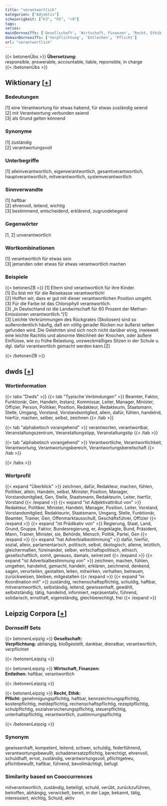 ```yaml
---
title: "verantwortlich"
kategorien: ["Adjektiv"]
schwierigkeit: ["k3", "h5", "r9"]
tags:
series:
mainDornseiffs: ['Gesellschaft', 'Wirtschaft, Finanzen', 'Recht, Ethik']
domainDornseiffs: ['Verpflichtung', 'Entleihen', 'Pflicht']
url: "verantwortlich"
---
```


{{< betonenÜbs >}}
**Übersetzung:**  
responsible, answerable, accountable, liable, reponsible, in charge  
{{< /betonenÜbs >}}

## Wiktionary [[+](https://de.wiktionary.org/wiki/verantwortlich)]

### Bedeutungen
[1] eine Verantwortung für etwas habend, für etwas zuständig seiend  
[2] mit Verantwortung verbunden seiend  
[3] als Grund gelten könnend  

### Synonyme
[1] zuständig  
[2] verantwortungsvoll  

### Unterbegriffe
[1] alleinverantwortlich, eigenverantwortlich, gesamtverantwortlich, hauptverantwortlich, mitverantwortlich, systemverantwortlich  

### Sinnverwandte
[1] haftbar  
[2] ehrenvoll, leitend, wichtig  
[3] bestimmend, entscheidend, erklärend, zugrundeliegend  

### Gegenwörter
[1, 2] unverantwortlich  

### Wortkombinationen
[1] verantwortlich für etwas sein  
[3] jemanden oder etwas für etwas verantwortlich machen  

### Beispiele
{{< betonenZB >}}
[1] Eltern sind verantwortlich für ihre Kinder.  
[1] Du bist mir für die Reisekasse verantwortlich!  
[2] Hoffen wir, dass er gut mit dieser verantwortlichen Position umgeht.  
[3] Für die Farbe ist das Chlorophyll verantwortlich.  
[3] „In Deutschland ist die Landwirtschaft für 60 Prozent der Methan-Emissionen verantwortlich.“[1]  
[3] Leichte Verkrümmungen des Rückgrates (Skoliosen) sind so außerordentlich häufig, daß ein völlig gerader Rücken nur äußerst selten gefunden wird. Die Gelehrten sind sich noch nicht darüber einig, inwieweit eine leichte Rachitis und abnorme Weichheit der Knochen, oder äußere Einflüsse, wie zu frühe Belastung, unzweckmäßiges Sitzen in der Schule u. dgl. dafür verantwortlich gemacht werden kann.[2]  

{{< /betonenZB >}}


## dwds [[+](https://www.dwds.de/wb/verantwortlich)]

### Wortinformation
{{< tabs "Dwds" >}}
{{< tab "Typische Verbindungen" >}}
Beamter, Faktor, Funktionär, Gen, Handeln, Instanz, Kommissar, Leiter, Manager, Minister, Offizier, Person, Politiker, Position, Redakteur, Redakteurin, Staatsmann, Stelle, Umgang, Vorstand, Vorstandsmitglied, allein, dafür, fühlen, handelnd, hierfür, machen, selber, selbst, zeichnen
{{< /tab >}}

{{< tab "alphabetisch vorangehend" >}}
verantworten, verantwortbar, Veranstaltungszentrum, Veranstaltungstipp, Veranstaltungstip
{{< /tab >}}

{{< tab "alphabetisch vorangehend" >}}
Verantwortliche, Verantwortlichkeit, Verantwortung, Verantwortungsbereich, Verantwortungsbereitschaft
{{< /tab >}}

{{< /tabs >}}

### Wortprofil
{{< expand "Überblick" >}} zeichnen, dafür, Redakteur, machen, fühlen, Politiker, allein, Handeln, selbst, Minister, Position, Manager, Vorstandsmitglied, Gen, Stelle, Staatsmann, Redakteurin, Leiter, hierfür, Vorstand {{< /expand >}}
{{< expand "ist Adjektivattribut von" >}} Redakteur, Politiker, Minister, Handeln, Manager, Position, Leiter, Vorstand, Vorstandsmitglied, Redakteurin, Staatsmann, Umgang, Stelle, Funktionär, Beamter, Trainer, Gen, Offenmarktausschuß, Geschäftsführer, Offizier {{< /expand >}}
{{< expand "ist Prädikativ von" >}} Regierung, Staat, Land, Grund, Gruppe, Faktor, Bundesregierung, er, Angeklagte, Bund, Präsident, Mann, Trainer, Minister, sie, Behörde, Mensch, Politik, Partei, Gen {{< /expand >}}
{{< expand "hat Adverbialbestimmung" >}} dafür, hierfür, sozial, allein, parlamentarisch, politisch, selbst, ökologisch, alleine, letztlich, gleichermaßen, füreinander, selber, wirtschaftspolitisch, ethisch, gesellschaftlich, somit, genauso, damals, seinerzeit {{< /expand >}}
{{< expand "ist Adverbialbestimmung von" >}} zeichnen, machen, fühlen, umgehen, handelnd, gemacht, handeln, erklären, zeichnend, denkend, sagen, verurteilen, gestalten, leiten, mitwirken, verhalten, betreuen, zurückweisen, bleiben, mitgestalten {{< /expand >}}
{{< expand "in Koordination mit" >}} zuständig, rechenschaftspflichtig, schuldig, haftbar, mitverantwortlich, selbständig, leitend, gewissenhaft, gewählt, selbstständig, tätig, handelnd, informiert, repräsentativ, führend, solidarisch, ernsthaft, eigenständig, gleichberechtigt, frei {{< /expand >}}

## Leipzig Corpora [[+](https://corpora.uni-leipzig.de/en/res?word=verantwortlich&corpusId=deu_newscrawl-public_2018)]

### Dornseiff Sets
{{< betonenLeipzig >}}
**Gesellschaft:**  
**Verpflichtung:** abhängig, bloßgestellt, dankbar, dienstbar, verantwortlich, verpflichtet  

{{< /betonenLeipzig >}}


{{< betonenLeipzig >}}
**Wirtschaft, Finanzen:**  
**Entleihen:** haftbar, verantwortlich  

{{< /betonenLeipzig >}}


{{< betonenLeipzig >}}
**Recht, Ethik:**  
**Pflicht:** genehmigungspflichtig, haftbar, kennzeichnungspflichtig, kostenpflichtig, meldepflichtig, rechenschaftspflichtig, rezeptpflichtig, schulpflichtig, sozialversicherungspflichtig, steuerpflichtig, unterhaltspflichtig, verantwortlich, zustimmungspflichtig  

{{< /betonenLeipzig >}}

### Synonym
gewissenhaft, kompetent, leitend, schwer, schuldig, federführend, verantwortungsbewußt, schadenersatzpflichtig, berechtigt, ehrenvoll, schuldhaft, ernst, zuständig, verantwortungsvoll, pflichtgetreu, pflichtbewußt, haftbar, führend, bevollmächtigt, befugt


### Similarity based on Cooccurrences
mitverantwortlich, zuständig, beteiligt, schuld, verübt, zurückzuführen, betroffen, abhängig, verwickelt, bereit, in der Lage, bekannt, tätig, interessiert, wichtig, Schuld, aktiv

